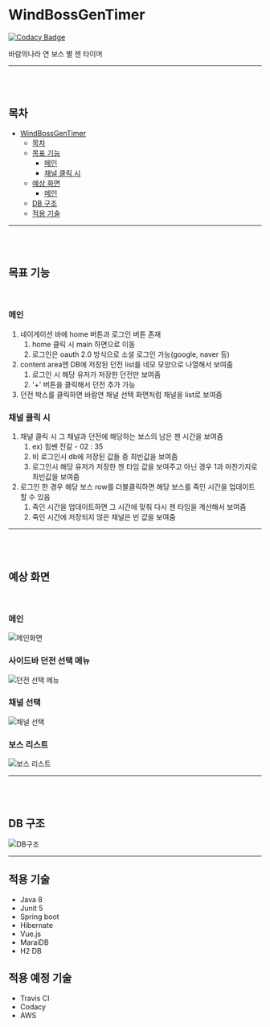 # WindBossGenTimer

[![Codacy Badge](https://api.codacy.com/project/badge/Grade/6571ef76c3b34659bdbe318e46f0e4ff)](https://app.codacy.com/manual/jungguji/WindBossGenTimer?utm_source=github.com&utm_medium=referral&utm_content=jungguji/WindBossGenTimer&utm_campaign=Badge_Grade_Dashboard)

바람의나라 연 보스 별 젠 타이머

* * *

<br />
<br />

## 목차

- [WindBossGenTimer](#windbossgentimer)
  - [목차](#목차)
  - [목표 기능](#목표-기능)
    - [메인](#메인)
    - [채널 클릭 시](#채널-클릭-시)
  - [예상 화면](#예상-화면)
    - [메인](#메인-1)
  - [DB 구조](#db-구조)
  - [적용 기술](#적용-기술)

* * *

<br />
<br />

## 목표 기능

<br />

### 메인

1. 네이게이션 바에 home 버튼과 로그인 버튼 존재
   1. home 클릭 시 main 하면으로 이동
   2. 로그인은 oauth 2.0 방식으로 소셜 로그인 가능(google, naver 등)
2. content area엔 DB에 저장된 던전 list를 네모 모양으로 나열해서 보여줌
   1. 로그인 시 해당 유저가 저장한 던전만 보여줌
   2. '+' 버튼을 클릭해서 던전 추가 가능
3. 던전 박스를 클릭하면 바람연 채널 선택 화면처럼 채널을 list로 보여줌

### 채널 클릭 시

1. 채널 클릭 시 그 채널과 던전에 해당하는 보스의 남은 젠 시간을 보여줌
   1. ex) 힘쎈 전갈 - 02 : 35
   2. 비 로그인시 db에 저장된 값들 중 최빈값을 보여줌
   3. 로그인시 해당 유저가 저장한 젠 타임 값을 보여주고 아닌 경우 1과 마찬가지로 최빈값을 보여줌
2. 로그인 한 경우 해당 보스 row를 더블클릭하면 해당 보스를 죽인 시간을 업데이트 할 수 있음
   1. 죽인 시간을 업데이트하면 그 시간에 맞춰 다시 젠 타임을 계산해서 보여줌
   2. 죽인 시간에 저장되지 않은 채널은 빈 값을 보여줌

* * *
<br />
<br />

## 예상 화면

<br />

### 메인

![메인화면](backend/src/main/resources/static/images/mainview.PNG)

### 사이드바 던전 선택 메뉴

![던전 선택 메뉴](https://user-images.githubusercontent.com/20533433/96331031-ebab2c00-1094-11eb-907a-f356a97f9c9d.png)

### 채널 선택

![채널 선택](https://user-images.githubusercontent.com/20533433/96331074-4f355980-1095-11eb-9b12-723dc4b59799.png)

### 보스 리스트

![보스 리스트](https://user-images.githubusercontent.com/20533433/96331042-0f6e7200-1095-11eb-9bd7-32d1fe50c656.png)

* * *
<br />
<br />

## DB 구조

![DB구조](backend/src/main/resources/db/WindBossGenTimer_20200919.PNG)

* * *

## 적용 기술

- Java 8
- Junit 5
- Spring boot
- Hibernate
- Vue.js
- MaraiDB
- H2 DB

## 적용 예정 기술
- Travis CI
- Codacy
- AWS
